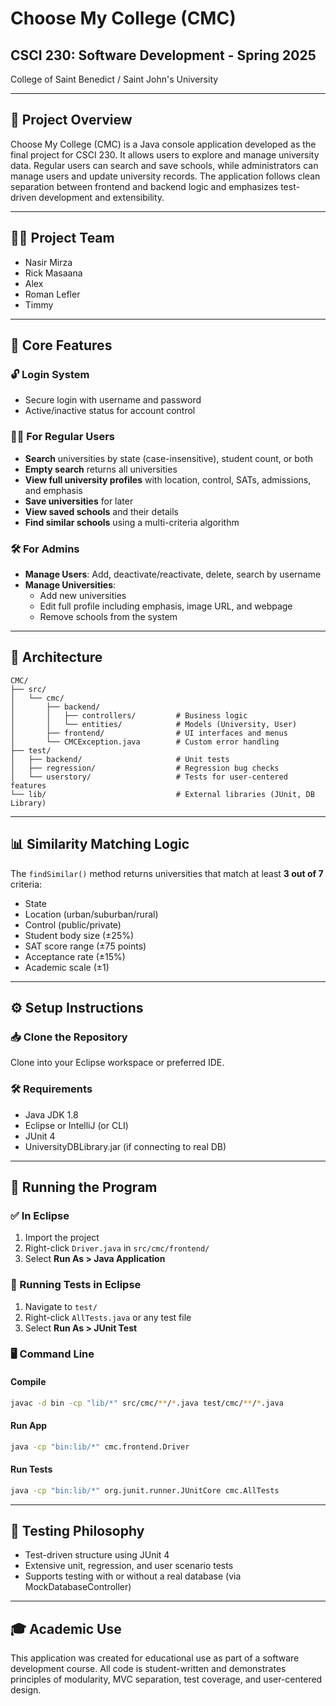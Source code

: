 # Choose My College (CMC)

## CSCI 230: Software Development - Spring 2025
College of Saint Benedict / Saint John's University

---

## 📄 Project Overview
Choose My College (CMC) is a Java console application developed as the final project for CSCI 230. It allows users to explore and manage university data. Regular users can search and save schools, while administrators can manage users and update university records. The application follows clean separation between frontend and backend logic and emphasizes test-driven development and extensibility.

---

## 👨‍💻 Project Team
- Nasir Mirza
- Rick Masaana
- Alex
- Roman Lefler
- Timmy

---

## 🎯 Core Features

### 🔓 Login System
- Secure login with username and password
- Active/inactive status for account control

### 🧑‍🎓 For Regular Users
- **Search** universities by state (case-insensitive), student count, or both
- **Empty search** returns all universities
- **View full university profiles** with location, control, SATs, admissions, and emphasis
- **Save universities** for later
- **View saved schools** and their details
- **Find similar schools** using a multi-criteria algorithm

### 🛠️ For Admins
- **Manage Users**: Add, deactivate/reactivate, delete, search by username
- **Manage Universities**:
  - Add new universities
  - Edit full profile including emphasis, image URL, and webpage
  - Remove schools from the system

---

## 🧠 Architecture
```
CMC/
├── src/
│   └── cmc/
│       ├── backend/
│       │   ├── controllers/         # Business logic
│       │   └── entities/            # Models (University, User)
│       ├── frontend/                # UI interfaces and menus
│       └── CMCException.java        # Custom error handling
├── test/
│   ├── backend/                     # Unit tests
│   ├── regression/                  # Regression bug checks
│   └── userstory/                   # Tests for user-centered features
└── lib/                             # External libraries (JUnit, DB Library)
```

---

## 📊 Similarity Matching Logic
The `findSimilar()` method returns universities that match at least **3 out of 7** criteria:
- State
- Location (urban/suburban/rural)
- Control (public/private)
- Student body size (±25%)
- SAT score range (±75 points)
- Acceptance rate (±15%)
- Academic scale (±1)

---

## ⚙️ Setup Instructions

### 📥 Clone the Repository
Clone into your Eclipse workspace or preferred IDE.

### 🛠 Requirements
- Java JDK 1.8
- Eclipse or IntelliJ (or CLI)
- JUnit 4
- UniversityDBLibrary.jar (if connecting to real DB)

---

## 🧪 Running the Program

### ✅ In Eclipse
1. Import the project
2. Right-click `Driver.java` in `src/cmc/frontend/`
3. Select **Run As > Java Application**

### 🧪 Running Tests in Eclipse
1. Navigate to `test/`
2. Right-click `AllTests.java` or any test file
3. Select **Run As > JUnit Test**

### 🖥️ Command Line
#### Compile
```bash
javac -d bin -cp "lib/*" src/cmc/**/*.java test/cmc/**/*.java
```
#### Run App
```bash
java -cp "bin:lib/*" cmc.frontend.Driver
```
#### Run Tests
```bash
java -cp "bin:lib/*" org.junit.runner.JUnitCore cmc.AllTests
```

---

## 🧪 Testing Philosophy
- Test-driven structure using JUnit 4
- Extensive unit, regression, and user scenario tests
- Supports testing with or without a real database (via MockDatabaseController)

---

## 🎓 Academic Use
This application was created for educational use as part of a software development course. All code is student-written and demonstrates principles of modularity, MVC separation, test coverage, and user-centered design.




